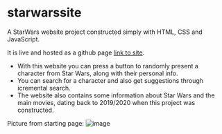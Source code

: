 # starwarssite
A StarWars website project constructed simply with HTML, CSS and JavaScript.

It is live and hosted as a github page [link to site](https://sambjork.github.io/).

- With this website you can press a button to randomly present a character from Star Wars, along with their personal info.
- You can search for a character and also get suggestions through icremental search. 
- The website also contains some information about Star Wars and the main movies, dating back to 2019/2020 when this project was constructed.

Picture from starting page:
![image](https://user-images.githubusercontent.com/49778146/119632301-f723ba00-be10-11eb-927e-d0c8cb758873.png)
